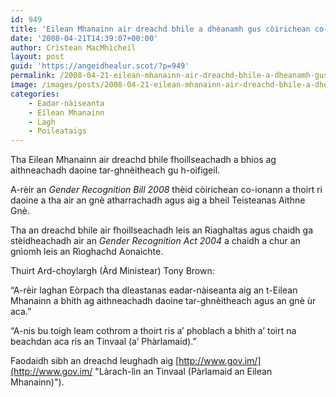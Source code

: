```yaml
---
id: 949
title: 'Eilean Mhanainn air dreachd bhile a dhèanamh gus còirichean co-ionann a thoirt ri daoine tar-ghnèitheach'
date: '2008-04-21T14:39:07+00:00'
author: Crìstean MacMhìcheil
layout: post
guid: 'https://angeidhealur.scot/?p=949'
permalink: /2008-04-21-eilean-mhanainn-air-dreachd-bhile-a-dheanamh-gus-coirichean-co-ionann-a-thoirt-ri-daoine-tar-ghneitheach/
image: /images/posts/2008-04-21-eilean-mhanainn-air-dreachd-bhile-a-dheanamh-gus-coirichean-co-ionann-a-thoirt-ri-tar-ghneithich.webp
categories:
    - Eadar-nàiseanta
    - Eilean Mhanainn
    - Lagh
    - Poileataigs
---
```


Tha Eilean Mhanainn air dreachd bhile fhoillseachadh a bhios ag aithneachadh daoine tar-ghnèitheach gu h-oifigeil.

A-rèir an *Gender Recognition Bill 2008* thèid còirichean co-ionann a thoirt ri daoine a tha air an gnè atharrachadh agus aig a bheil Teisteanas Aithne Gnè.

Tha an dreachd bhile air fhoillseachadh leis an Riaghaltas agus chaidh ga stèidheachadh air an *Gender Recognition Act 2004* a chaidh a chur an gnìomh leis an Rìoghachd Aonaichte.

Thuirt Ard-choylargh (Àrd Ministear) Tony Brown:

“A-rèir laghan Eòrpach tha dleastanas eadar-nàiseanta aig an t-Eilean Mhanainn a bhith ag aithneachadh daoine tar-ghnèitheach agus an gnè ùr aca.”

“A-nis bu toigh leam cothrom a thoirt ris a’ phoblach a bhith a’ toirt na beachdan aca ris an Tinvaal (a’ Phàrlamaid).”

Faodaidh sibh an dreachd leughadh aig [http://www.gov.im/](http://www.gov.im/ "Làrach-lìn an Tinvaal (Pàrlamaid an Eilean Mhanainn)").
